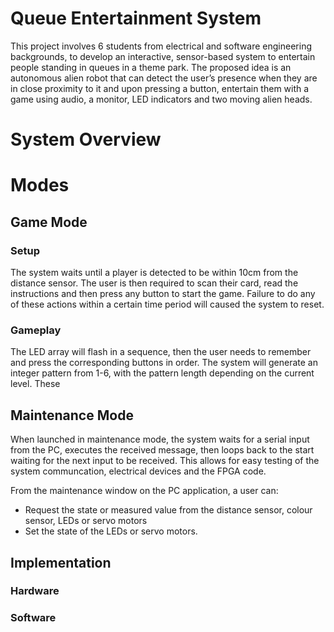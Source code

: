 # Queue Entertainment System
This project involves 6 students from electrical and software engineering backgrounds, to develop an interactive, sensor-based system to entertain people standing in queues in a theme park. The proposed idea is an autonomous alien robot that can detect the user’s presence when they are in close proximity to it and upon pressing a button, entertain them with a game using audio, a monitor, LED indicators and two moving alien heads.

# System Overview

# Modes

## Game Mode
### Setup
The system waits until a player is detected to be within 10cm from the distance sensor. The user is then required to scan their card, read the instructions and then press any button to start the game. Failure to do any of these actions within a certain time period will caused the system to reset.

### Gameplay
The LED array will flash in a sequence, then the user needs to remember and press the corresponding buttons in order. 
The system will generate an integer pattern from 1-6, with the pattern length depending on the current level. These


## Maintenance Mode
When launched in maintenance mode, the system waits for a serial input from the PC, executes the received message, then loops back to the start waiting for the next input to be received. This allows for easy testing of the system communcation, electrical devices and the FPGA code.

From the maintenance window on the PC application, a user can:
* Request the state or measured value from the distance sensor, colour sensor, LEDs or servo motors
* Set the state of the LEDs or servo motors.

## Implementation

### Hardware

### Software

